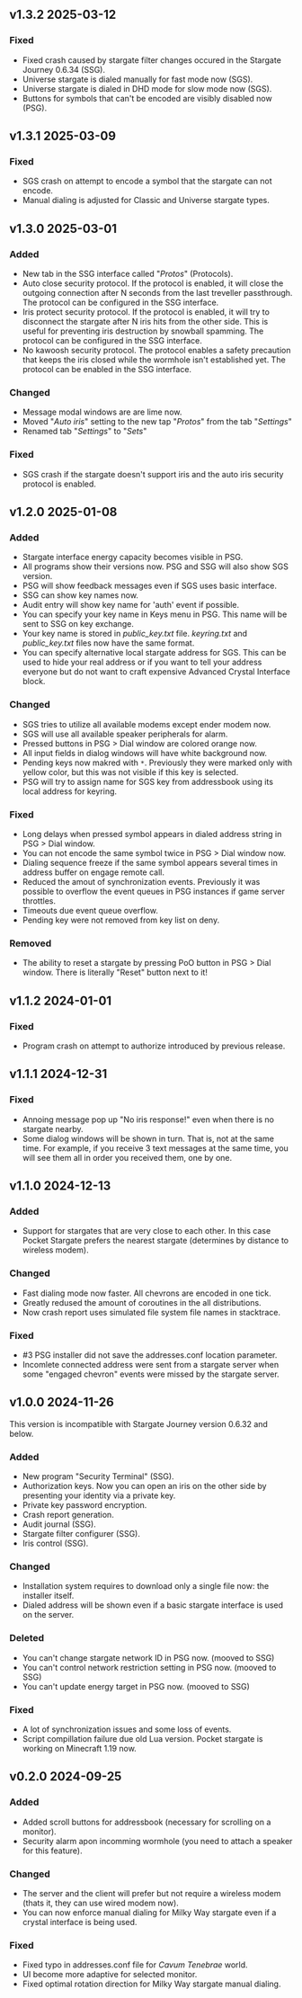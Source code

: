 ## v1.3.2 2025-03-12

### Fixed
- Fixed crash caused by stargate filter changes occured in the Stargate Journey 0.6.34 (SSG).
- Universe stargate is dialed manually for fast mode now (SGS).
- Universe stargate is dialed in DHD mode for slow mode now (SGS).
- Buttons for symbols that can't be encoded are visibly disabled now (PSG).

## v1.3.1 2025-03-09

### Fixed
- SGS crash on attempt to encode a symbol that the stargate can not encode.
- Manual dialing is adjusted for Classic and Universe stargate types.

## v1.3.0 2025-03-01

### Added
- New tab in the SSG interface called "*Protos*" (Protocols).
- Auto close security protocol. If the protocol is enabled, it will close the outgoing connection after N seconds from the last treveller passthrough. The protocol can be configured in the SSG interface.
- Iris protect security protocol. If the protocol is enabled, it will try to disconnect the stargate after N iris hits from the other side. This is useful for preventing iris destruction by snowball spamming. The protocol can be configured in the SSG interface.
- No kawoosh security protocol. The protocol enables a safety precaution that keeps the iris closed while the wormhole isn't established yet. The protocol can be enabled in the SSG interface.

### Changed
- Message modal windows are are lime now.
- Moved "*Auto iris*" setting to the new tap "*Protos*" from the tab "*Settings*"
- Renamed tab "*Settings*" to "*Sets*"

### Fixed
- SGS crash if the stargate doesn't support iris and the auto iris security protocol is enabled.

## v1.2.0 2025-01-08

### Added
- Stargate interface energy capacity becomes visible in PSG.
- All programs show their versions now. PSG and SSG will also show SGS version.
- PSG will show feedback messages even if SGS uses basic interface.
- SSG can show key names now.
- Audit entry will show key name for 'auth' event if possible.
- You can specify your key name in Keys menu in PSG. This name will be sent to SSG on key exchange.
- Your key name is stored in *public_key.txt* file. *keyring.txt* and *public_key.txt* files now have the same format.
- You can specify alternative local stargate address for SGS. This can be used to hide your real address or if you want to tell your address everyone but do not want to craft expensive Advanced Crystal Interface block.

### Changed
- SGS tries to utilize all available modems except ender modem now.
- SGS will use all available speaker peripherals for alarm.
- Pressed buttons in PSG > Dial window are colored orange now.
- All input fields in dialog windows will have white background now.
- Pending keys now makred with `*`. Previously they were marked only with yellow color, but this was not visible if this key is selected.
- PSG will try to assign name for SGS key from addressbook using its local address for keyring.

### Fixed
- Long delays when pressed symbol appears in dialed address string in PSG > Dial window.
- You can not encode the same symbol twice in PSG > Dial window now.
- Dialing sequence freeze if the same symbol appears several times in address buffer on engage remote call.
- Reduced the amout of synchronization events. Previously it was possible to overflow the event queues in PSG instances if game server throttles.
- Timeouts due event queue overflow.
- Pending key were not removed from key list on deny.

### Removed
- The ability to reset a stargate by pressing PoO button in PSG > Dial window. There is literally "Reset" button next to it!

## v1.1.2 2024-01-01

### Fixed
- Program crash on attempt to authorize introduced by previous release.

## v1.1.1 2024-12-31

### Fixed
- Annoing message pop up "No iris response!" even when there is no stargate nearby.
- Some dialog windows will be shown in turn. That is, not at the same time. For example, if you receive 3 text messages at the same time, you will see them all in order you received them, one by one.

## v1.1.0 2024-12-13

### Added
- Support for stargates that are very close to each other. In this case Pocket Stargate prefers the nearest stargate (determines by distance to wireless modem).

### Changed
- Fast dialing mode now faster. All chevrons are encoded in one tick.
- Greatly redused the amount of coroutines in the all distributions.
- Now crash report uses simulated file system file names in stacktrace.

### Fixed
- #3 PSG installer did not save the addresses.conf location parameter.
- Incomlete connected address were sent from a stargate server when some "engaged chevron" events were missed by the stargate server.

## v1.0.0 2024-11-26

This version is incompatible with Stargate Journey version 0.6.32 and below.

### Added
- New program "Security Terminal" (SSG).
- Authorization keys. Now you can open an iris on the other side by presenting your identity via a private key.
- Private key password encryption.
- Crash report generation.
- Audit journal (SSG).
- Stargate filter configurer (SSG).
- Iris control (SSG).

### Changed
- Installation system requires to download only a single file now: the installer itself.
- Dialed address will be shown even if a basic stargate interface is used on the server.

### Deleted
- You can't change stargate network ID in PSG now. (mooved to SSG)
- You can't control network restriction setting in PSG now. (mooved to SSG)
- You can't update energy target in PSG now. (mooved to SSG)

### Fixed
- A lot of synchronization issues and some loss of events.
- Script compillation failure due old Lua version. Pocket stargate is working on Minecraft 1.19 now.

## v0.2.0 2024-09-25

### Added
- Added scroll buttons for addressbook (necessary for scrolling on a monitor).
- Security alarm apon incomming wormhole (you need to attach a speaker for this feature).

### Changed
- The server and the client will prefer but not require a wireless modem (thats it, they can use wired modem now).
- You can now enforce manual dialing for Milky Way stargate even if a crystal interface is being used.

### Fixed
- Fixed typo in addresses.conf file for *Cavum Tenebrae* world.
- UI become more adaptive for selected monitor.
- Fixed optimal rotation direction for Milky Way stargate manual dialing.
